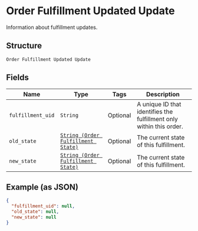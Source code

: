
# Order Fulfillment Updated Update

Information about fulfillment updates.

## Structure

`Order Fulfillment Updated Update`

## Fields

| Name | Type | Tags | Description |
|  --- | --- | --- | --- |
| `fulfillment_uid` | `String` | Optional | A unique ID that identifies the fulfillment only within this order. |
| `old_state` | [`String (Order Fulfillment State)`](../../doc/models/order-fulfillment-state.md) | Optional | The current state of this fulfillment. |
| `new_state` | [`String (Order Fulfillment State)`](../../doc/models/order-fulfillment-state.md) | Optional | The current state of this fulfillment. |

## Example (as JSON)

```json
{
  "fulfillment_uid": null,
  "old_state": null,
  "new_state": null
}
```

